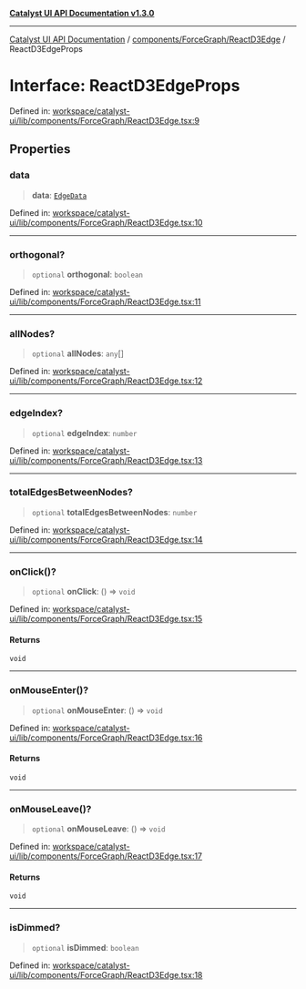 [**Catalyst UI API Documentation v1.3.0**](../../../../README.md)

---

[Catalyst UI API Documentation](../../../../README.md) / [components/ForceGraph/ReactD3Edge](../README.md) / ReactD3EdgeProps

# Interface: ReactD3EdgeProps

Defined in: [workspace/catalyst-ui/lib/components/ForceGraph/ReactD3Edge.tsx:9](https://github.com/TheBranchDriftCatalyst/catalyst-ui/blob/main/lib/components/ForceGraph/ReactD3Edge.tsx#L9)

## Properties

### data

> **data**: [`EdgeData`](../../types/interfaces/EdgeData.md)

Defined in: [workspace/catalyst-ui/lib/components/ForceGraph/ReactD3Edge.tsx:10](https://github.com/TheBranchDriftCatalyst/catalyst-ui/blob/main/lib/components/ForceGraph/ReactD3Edge.tsx#L10)

---

### orthogonal?

> `optional` **orthogonal**: `boolean`

Defined in: [workspace/catalyst-ui/lib/components/ForceGraph/ReactD3Edge.tsx:11](https://github.com/TheBranchDriftCatalyst/catalyst-ui/blob/main/lib/components/ForceGraph/ReactD3Edge.tsx#L11)

---

### allNodes?

> `optional` **allNodes**: `any`[]

Defined in: [workspace/catalyst-ui/lib/components/ForceGraph/ReactD3Edge.tsx:12](https://github.com/TheBranchDriftCatalyst/catalyst-ui/blob/main/lib/components/ForceGraph/ReactD3Edge.tsx#L12)

---

### edgeIndex?

> `optional` **edgeIndex**: `number`

Defined in: [workspace/catalyst-ui/lib/components/ForceGraph/ReactD3Edge.tsx:13](https://github.com/TheBranchDriftCatalyst/catalyst-ui/blob/main/lib/components/ForceGraph/ReactD3Edge.tsx#L13)

---

### totalEdgesBetweenNodes?

> `optional` **totalEdgesBetweenNodes**: `number`

Defined in: [workspace/catalyst-ui/lib/components/ForceGraph/ReactD3Edge.tsx:14](https://github.com/TheBranchDriftCatalyst/catalyst-ui/blob/main/lib/components/ForceGraph/ReactD3Edge.tsx#L14)

---

### onClick()?

> `optional` **onClick**: () => `void`

Defined in: [workspace/catalyst-ui/lib/components/ForceGraph/ReactD3Edge.tsx:15](https://github.com/TheBranchDriftCatalyst/catalyst-ui/blob/main/lib/components/ForceGraph/ReactD3Edge.tsx#L15)

#### Returns

`void`

---

### onMouseEnter()?

> `optional` **onMouseEnter**: () => `void`

Defined in: [workspace/catalyst-ui/lib/components/ForceGraph/ReactD3Edge.tsx:16](https://github.com/TheBranchDriftCatalyst/catalyst-ui/blob/main/lib/components/ForceGraph/ReactD3Edge.tsx#L16)

#### Returns

`void`

---

### onMouseLeave()?

> `optional` **onMouseLeave**: () => `void`

Defined in: [workspace/catalyst-ui/lib/components/ForceGraph/ReactD3Edge.tsx:17](https://github.com/TheBranchDriftCatalyst/catalyst-ui/blob/main/lib/components/ForceGraph/ReactD3Edge.tsx#L17)

#### Returns

`void`

---

### isDimmed?

> `optional` **isDimmed**: `boolean`

Defined in: [workspace/catalyst-ui/lib/components/ForceGraph/ReactD3Edge.tsx:18](https://github.com/TheBranchDriftCatalyst/catalyst-ui/blob/main/lib/components/ForceGraph/ReactD3Edge.tsx#L18)
